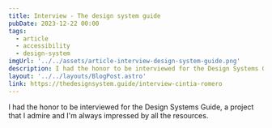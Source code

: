 ```yaml
---
title: Interview - The design system guide
pubDate: 2023-12-22 00:00
tags:
  - article
  - accessibility
  - design-system
imgUrl: '../../assets/article-interview-design-system-guide.png'
description: I had the honor to be interviewed for the Design Systems Guide, a project that I admire and I'm always impressed by all the resources. 
layout: '../../layouts/BlogPost.astro'
link: https://thedesignsystem.guide/interview-cintia-romero
---
```


I had the honor to be interviewed for the Design Systems Guide, a project that I admire and I'm always impressed by all the resources. 
